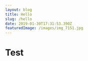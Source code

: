 ```yaml
---
layout: blog
title: Hello
slug: /hello
date: 2019-01-30T17:31:53.390Z
featuredImage: /images/img_7151.jpg
---
```

# Test
